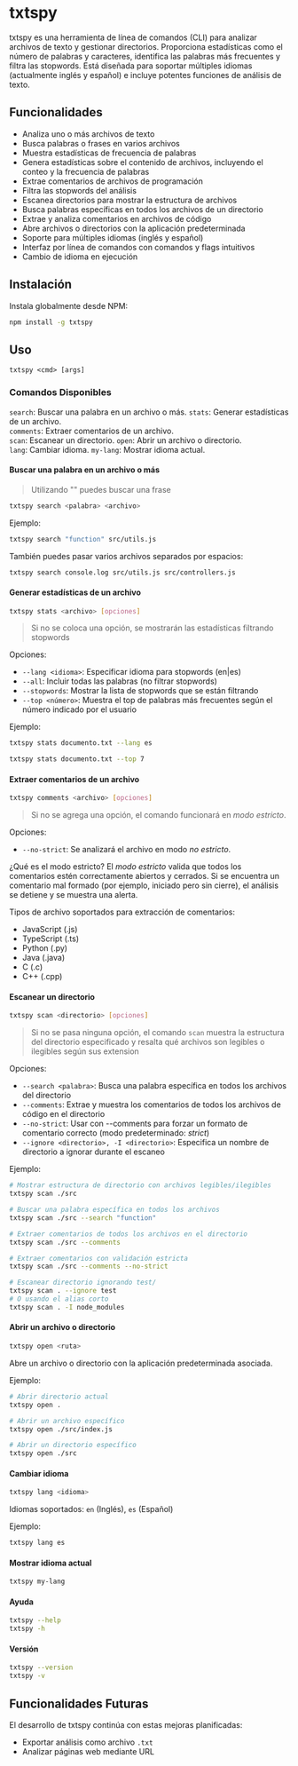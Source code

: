 # txtspy

txtspy es una herramienta de línea de comandos (CLI) para analizar archivos de texto y gestionar directorios. Proporciona estadísticas como el número de palabras y caracteres, identifica las palabras más frecuentes y filtra las stopwords. Está diseñada para soportar múltiples idiomas (actualmente inglés y español) e incluye potentes funciones de análisis de texto.

## Funcionalidades

- Analiza uno o más archivos de texto
- Busca palabras o frases en varios archivos
- Muestra estadísticas de frecuencia de palabras
- Genera estadísticas sobre el contenido de archivos, incluyendo el conteo y la frecuencia de palabras
- Extrae comentarios de archivos de programación
- Filtra las stopwords del análisis
- Escanea directorios para mostrar la estructura de archivos
- Busca palabras específicas en todos los archivos de un directorio
- Extrae y analiza comentarios en archivos de código
- Abre archivos o directorios con la aplicación predeterminada
- Soporte para múltiples idiomas (inglés y español)
- Interfaz por línea de comandos con comandos y flags intuitivos
- Cambio de idioma en ejecución

## Instalación

Instala globalmente desde NPM:

```bash
npm install -g txtspy
```

## Uso

```
txtspy <cmd> [args]
```

### Comandos Disponibles

`search`: Buscar una palabra en un archivo o más.
`stats`: Generar estadísticas de un archivo.  
`comments`: Extraer comentarios de un archivo.  
`scan`: Escanear un directorio.
`open`: Abrir un archivo o directorio.  
`lang`: Cambiar idioma.
`my-lang`: Mostrar idioma actual.

#### Buscar una palabra en un archivo o más

> Utilizando "" puedes buscar una frase

```bash
txtspy search <palabra> <archivo>
```

Ejemplo:

```bash
txtspy search "function" src/utils.js
```

También puedes pasar varios archivos separados por espacios:

```bash
txtspy search console.log src/utils.js src/controllers.js
```

#### Generar estadísticas de un archivo

```bash
txtspy stats <archivo> [opciones]
```

> Si no se coloca una opción, se mostrarán las estadísticas filtrando stopwords

Opciones:

- `--lang <idioma>`: Especificar idioma para stopwords (en|es)
- `--all`: Incluir todas las palabras (no filtrar stopwords)
- `--stopwords`: Mostrar la lista de stopwords que se están filtrando
- `--top <número>`: Muestra el top de palabras más frecuentes según el número indicado por el usuario

Ejemplo:

```bash
txtspy stats documento.txt --lang es
```

```bash
txtspy stats documento.txt --top 7
```

#### Extraer comentarios de un archivo

```bash
txtspy comments <archivo> [opciones]
```

> Si no se agrega una opción, el comando funcionará en _modo estricto_.

Opciones:

- `--no-strict`: Se analizará el archivo en modo _no estricto_.

¿Qué es el modo estricto?
El _modo estricto_ valida que todos los comentarios estén correctamente abiertos y cerrados.
Si se encuentra un comentario mal formado (por ejemplo, iniciado pero sin cierre), el análisis se detiene y se muestra una alerta.

Tipos de archivo soportados para extracción de comentarios:

- JavaScript (.js)
- TypeScript (.ts)
- Python (.py)
- Java (.java)
- C (.c)
- C++ (.cpp)

#### Escanear un directorio

```bash
txtspy scan <directorio> [opciones]
```

> Si no se pasa ninguna opción, el comando `scan` muestra la estructura del directorio especificado y resalta qué archivos son legibles o ilegibles según sus extension

Opciones:

- `--search <palabra>`: Busca una palabra específica en todos los archivos del directorio
- `--comments`: Extrae y muestra los comentarios de todos los archivos de código en el directorio
- `--no-strict`: Usar con --comments para forzar un formato de comentario correcto (modo predeterminado: _strict_)
- `--ignore <directorio>, -I <directorio>`: Especifica un nombre de directorio a ignorar durante el escaneo

Ejemplo:

```bash
# Mostrar estructura de directorio con archivos legibles/ilegibles
txtspy scan ./src

# Buscar una palabra específica en todos los archivos
txtspy scan ./src --search "function"

# Extraer comentarios de todos los archivos en el directorio
txtspy scan ./src --comments

# Extraer comentarios con validación estricta
txtspy scan ./src --comments --no-strict

# Escanear directorio ignorando test/
txtspy scan . --ignore test
# O usando el alias corto
txtspy scan . -I node_modules
```

#### Abrir un archivo o directorio

```bash
txtspy open <ruta>
```

Abre un archivo o directorio con la aplicación predeterminada asociada.

Ejemplo:

```bash
# Abrir directorio actual
txtspy open .

# Abrir un archivo específico
txtspy open ./src/index.js

# Abrir un directorio específico
txtspy open ./src
```

#### Cambiar idioma

```bash
txtspy lang <idioma>
```

Idiomas soportados: `en` (Inglés), `es` (Español)

Ejemplo:

```bash
txtspy lang es
```

#### Mostrar idioma actual

```bash
txtspy my-lang
```

#### Ayuda

```bash
txtspy --help
txtspy -h
```

#### Versión

```bash
txtspy --version
txtspy -v
```

## Funcionalidades Futuras

El desarrollo de txtspy continúa con estas mejoras planificadas:

- Exportar análisis como archivo `.txt`
- Analizar páginas web mediante URL
